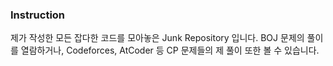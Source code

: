 ### Instruction

제가 작성한 모든 잡다한 코드를 모아놓은 Junk Repository 입니다. BOJ 문제의 풀이를 열람하거나, Codeforces, AtCoder 등 CP 문제들의 제 풀이 또한 볼 수 있습니다.

